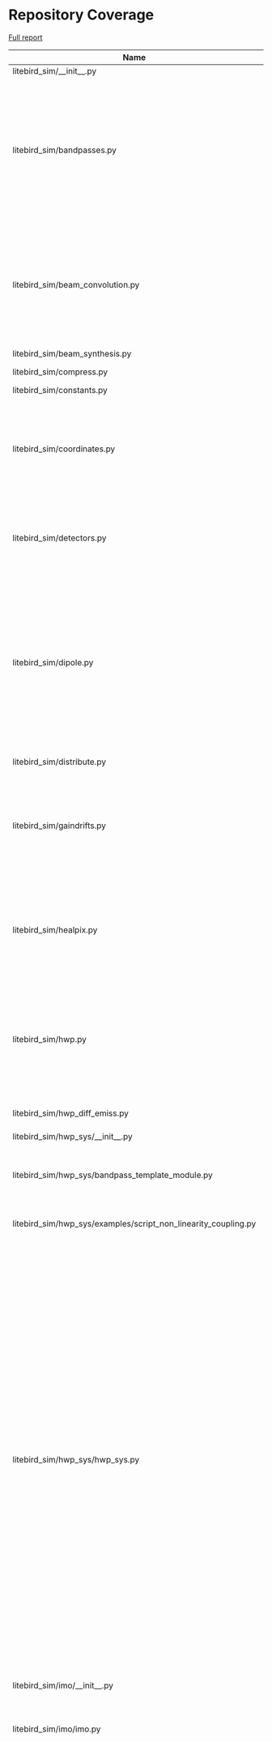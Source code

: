 # Repository Coverage

[Full report](https://htmlpreview.github.io/?https://github.com/litebird/litebird_sim/blob/python-coverage-comment-action-data/htmlcov/index.html)

| Name                                                                |    Stmts |     Miss |   Cover |   Missing |
|-------------------------------------------------------------------- | -------: | -------: | ------: | --------: |
| litebird\_sim/\_\_init\_\_.py                                       |       39 |        0 |    100% |           |
| litebird\_sim/bandpasses.py                                         |      124 |       17 |     86% |104, 120, 132-133, 238-241, 253-254, 265, 311-312, 323-329, 344 |
| litebird\_sim/beam\_convolution.py                                  |      112 |       15 |     87% |134, 171, 317, 403-405, 413-415, 428, 437, 455-462, 468 |
| litebird\_sim/beam\_synthesis.py                                    |       73 |        1 |     99% |       110 |
| litebird\_sim/compress.py                                           |       24 |        8 |     67% | 19, 29-35 |
| litebird\_sim/constants.py                                          |       11 |        0 |    100% |           |
| litebird\_sim/coordinates.py                                        |       59 |       28 |     53% |69-74, 99-102, 130-134, 165, 193-203, 223-241 |
| litebird\_sim/detectors.py                                          |      215 |        8 |     96% |18, 256, 260-265, 351, 372, 438 |
| litebird\_sim/dipole.py                                             |      113 |       42 |     63% |64, 70-72, 78-81, 86-87, 92-97, 102-105, 115-116, 123-128, 142-188, 390, 400, 410-419 |
| litebird\_sim/distribute.py                                         |       76 |        9 |     88% |   116-125 |
| litebird\_sim/gaindrifts.py                                         |      118 |       11 |     91% |239, 340, 392-396, 450, 466, 472, 547, 550, 554 |
| litebird\_sim/healpix.py                                            |      122 |       37 |     70% |102, 106, 149-150, 154-183, 265, 307, 321, 344 |
| litebird\_sim/hwp.py                                                |       72 |       25 |     65% |40, 70, 107, 119, 124, 129, 138-144, 150-171, 209, 275 |
| litebird\_sim/hwp\_diff\_emiss.py                                   |       31 |        5 |     84% |18, 23-24, 44, 80 |
| litebird\_sim/hwp\_sys/\_\_init\_\_.py                              |        0 |        0 |    100% |           |
| litebird\_sim/hwp\_sys/bandpass\_template\_module.py                |       73 |       63 |     14% |21-28, 42-46, 65-92, 105, 134-218 |
| litebird\_sim/hwp\_sys/examples/script\_non\_linearity\_coupling.py |       62 |       54 |     13% |10-153, 161 |
| litebird\_sim/hwp\_sys/hwp\_sys.py                                  |      257 |      133 |     48% |23, 27-30, 49-58, 70-98, 115-163, 168-205, 213-215, 222-226, 233-237, 260-270, 297-339, 362-373, 396-442, 500-514, 519, 526-529, 555, 566, 573, 576-579, 651, 659, 667-716, 767-771, 775, 804, 862, 877-905 |
| litebird\_sim/imo/\_\_init\_\_.py                                   |        3 |        0 |    100% |           |
| litebird\_sim/imo/imo.py                                            |       69 |       17 |     75% |36-47, 52-57, 71, 89, 93, 106, 110, 141 |
| litebird\_sim/imobrowser.py                                         |      185 |      139 |     25% |30, 62-71, 76-84, 91-107, 110-113, 116-119, 122-125, 128-131, 134-137, 140-156, 159-169, 172-173, 176, 181-228, 231, 234, 237, 240-245, 248-251, 254-258, 262, 267-302, 305-308, 311-317, 320-326, 329, 333-338, 342-360 |
| litebird\_sim/install\_imo.py                                       |      114 |       95 |     17% |24-33, 37-50, 60, 70-173, 182-234, 238-247, 256-274, 278 |
| litebird\_sim/io.py                                                 |      241 |       27 |     89% |67, 71, 227-228, 235, 239, 273-274, 366-367, 469-475, 478, 501-502, 530, 533, 599, 607, 713-715, 751-756, 762 |
| litebird\_sim/madam.py                                              |      149 |       15 |     90% |162, 297, 328-331, 351-353, 378, 400, 424, 455-459, 503 |
| litebird\_sim/mapmaking/\_\_init\_\_.py                             |        4 |        0 |    100% |           |
| litebird\_sim/mapmaking/binner.py                                   |      108 |       46 |     57% |81-89, 115-155, 166-176, 255-264, 421 |
| litebird\_sim/mapmaking/common.py                                   |      236 |      149 |     37% |105, 175-176, 191-210, 226-235, 271-276, 299-308, 330-396, 410-421, 425-426, 433-434, 444-448, 454-458, 470-472, 482-507, 511-520, 524-535 |
| litebird\_sim/mapmaking/destriper.py                                |      576 |      179 |     69% |43, 112-163, 201, 378-405, 417-429, 457, 499, 527-532, 541-543, 569-593, 620-644, 657-672, 748-751, 767-771, 798-825, 854-881, 993, 1010, 1134-1140, 1330-1331, 1333-1334, 1374-1384, 1424, 1662, 1693, 1723-1729, 1741-1743, 1797-1803, 2120, 2132, 2151, 2226, 2236 |
| litebird\_sim/mbs/\_\_init\_\_.py                                   |        1 |        0 |    100% |           |
| litebird\_sim/mbs/mbs.py                                            |      556 |      160 |     71% |40-41, 51-52, 231, 235, 330, 347-348, 364-365, 394-450, 474-476, 482, 486, 492, 510, 513-538, 546-551, 579-581, 590, 607, 614, 629-636, 680-685, 710-711, 717, 722-725, 730, 737, 784-789, 800, 817-818, 824, 830-833, 868-873, 882, 885-951, 979-980, 1017-1018, 1045 |
| litebird\_sim/mpi.py                                                |       46 |       14 |     70% |11-15, 54, 57, 100-106, 109 |
| litebird\_sim/mueller\_convolver.py                                 |      171 |       20 |     88% |99, 108-113, 123-128, 146-147, 220, 222, 224, 226, 247, 342, 354 |
| litebird\_sim/noise.py                                              |       61 |       12 |     80% |43-53, 148, 151, 154, 157, 256, 259 |
| litebird\_sim/non\_linearity.py                                     |       43 |       14 |     67% |35-58, 92, 178, 181, 185 |
| litebird\_sim/observations.py                                       |      347 |      146 |     58% |151-154, 165-166, 185, 192-193, 218, 231-232, 281-282, 286, 369-384, 389, 391, 398, 403, 429, 465-466, 480-622, 649-651, 686-710, 922, 933, 981-998, 1046-1072 |
| litebird\_sim/plot\_fp.py                                           |      184 |      161 |     12% |24-40, 52-68, 76-99, 107-131, 145-157, 165-196, 199-210, 218-221, 224-338, 344-345 |
| litebird\_sim/pointing\_sys.py                                      |      183 |       29 |     84% |40, 52, 91, 94-99, 113, 116-120, 133-135, 140-145, 478-479, 545, 555-558 |
| litebird\_sim/pointings.py                                          |       27 |        0 |    100% |           |
| litebird\_sim/pointings\_in\_obs.py                                 |       94 |       15 |     84% |58, 80-86, 116-119, 238-248 |
| litebird\_sim/profiler.py                                           |       38 |        1 |     97% |        70 |
| litebird\_sim/quaternions.py                                        |       21 |        0 |    100% |           |
| litebird\_sim/scan\_map.py                                          |      109 |       37 |     66% |24-26, 32-37, 42-45, 51, 58-59, 74, 89-100, 202, 205, 245, 275, 397-399, 408-411, 436 |
| litebird\_sim/scanning.py                                           |      186 |       30 |     84% |42, 119-125, 171-192, 212-215, 290-295, 327-328, 494, 540, 614, 702, 815, 828, 931, 976 |
| litebird\_sim/seeding.py                                            |      175 |       28 |     84% |42-56, 98, 112, 143, 226, 230, 233, 240, 249, 251, 258, 264, 267, 274-275, 278, 284, 330 |
| litebird\_sim/simulations.py                                        |      755 |      238 |     68% |93, 99, 111, 119, 216-243, 403, 430, 433, 475-487, 650, 671-672, 675, 680, 685, 775, 798, 820, 874-880, 890, 926, 1076, 1080, 1141, 1148-1155, 1185, 1222-1224, 1268-1269, 1276, 1327, 1343-1344, 1422-1426, 1473-1480, 1504-1525, 1577, 1587-1588, 1626, 1669, 1674, 1766, 1775, 1806-1816, 1843, 1854-1864, 1887-1905, 1915-1920, 1946-2010, 2028-2044, 2059-2068, 2097-2187, 2210-2239, 2248-2281, 2371-2396, 2471-2477, 2525 |
| litebird\_sim/spacecraft.py                                         |      110 |       28 |     75% |25, 93-120, 150-206, 305, 311 |
| litebird\_sim/spherical\_harmonics.py                               |       54 |        6 |     89% |68, 103, 197, 215-217 |
| litebird\_sim/version.py                                            |        2 |        0 |    100% |           |
|                                                           **TOTAL** | **6429** | **2062** | **68%** |           |


## Setup coverage badge

Below are examples of the badges you can use in your main branch `README` file.

### Direct image

[![Coverage badge](https://raw.githubusercontent.com/litebird/litebird_sim/python-coverage-comment-action-data/badge.svg)](https://htmlpreview.github.io/?https://github.com/litebird/litebird_sim/blob/python-coverage-comment-action-data/htmlcov/index.html)

This is the one to use if your repository is private or if you don't want to customize anything.

### [Shields.io](https://shields.io) Json Endpoint

[![Coverage badge](https://img.shields.io/endpoint?url=https://raw.githubusercontent.com/litebird/litebird_sim/python-coverage-comment-action-data/endpoint.json)](https://htmlpreview.github.io/?https://github.com/litebird/litebird_sim/blob/python-coverage-comment-action-data/htmlcov/index.html)

Using this one will allow you to [customize](https://shields.io/endpoint) the look of your badge.
It won't work with private repositories. It won't be refreshed more than once per five minutes.

### [Shields.io](https://shields.io) Dynamic Badge

[![Coverage badge](https://img.shields.io/badge/dynamic/json?color=brightgreen&label=coverage&query=%24.message&url=https%3A%2F%2Fraw.githubusercontent.com%2Flitebird%2Flitebird_sim%2Fpython-coverage-comment-action-data%2Fendpoint.json)](https://htmlpreview.github.io/?https://github.com/litebird/litebird_sim/blob/python-coverage-comment-action-data/htmlcov/index.html)

This one will always be the same color. It won't work for private repos. I'm not even sure why we included it.

## What is that?

This branch is part of the
[python-coverage-comment-action](https://github.com/marketplace/actions/python-coverage-comment)
GitHub Action. All the files in this branch are automatically generated and may be
overwritten at any moment.